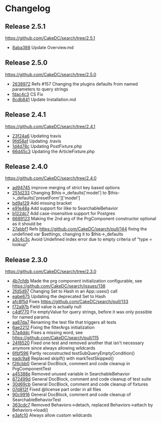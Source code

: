 # Changelog

## Release 2.5.1

https://github.com/CakeDC/search/tree/2.5.1

- [8aba388](https://github.com/cakedc/search/commit/8aba388) Update Overview.md

## Release 2.5.0

https://github.com/CakeDC/search/tree/2.5.0

- [2638972](https://github.com/cakedc/search/commit/2638972) Refs #157 Changing the plugins defaults from named parameters to query strings
- [fdac4c3](https://github.com/cakedc/search/commit/fdac4c3) CS Fix
- [8cdb841](https://github.com/cakedc/search/commit/8cdb841) Update Installation.md

## Release 2.4.1

https://github.com/CakeDC/search/tree/2.4.1

- [23f24a6](https://github.com/cakedc/search/commit/23f24a6) Updating travis
- [9fd58af](https://github.com/cakedc/search/commit/9fd58af) Updating .travis
- [1d4d78c](https://github.com/cakedc/search/commit/1d4d78c) Updating PostFixture.php
- [66d45c3](https://github.com/cakedc/search/commit/66d45c3) Updating the ArticleFixture.php

## Release 2.4.0

https://github.com/CakeDC/search/tree/2.4.0

- [ad94745](https://github.com/cakedc/search/commit/ad94745) improve merging of strict key based options
- [251d233](https://github.com/cakedc/search/commit/251d233) Changing $this->\_defaults['model'] to $this->\_defaults['presetForm']['model']
- [bd9a129](https://github.com/cakedc/search/commit/bd9a129) Add missing bracket
- [e91e48a](https://github.com/cakedc/search/commit/e91e48a) Add support for ilike to SearchableBehavior
- [b122dc7](https://github.com/cakedc/search/commit/b122dc7) Add case-insensitive support for Postgres
- [6689123](https://github.com/cakedc/search/commit/6689123) Making the 2nd arg of the PrgComponent constructor optional as it should be
- [27abbf1](https://github.com/cakedc/search/commit/27abbf1) Refs https://github.com/CakeDC/search/pull/144 fixing the undefined var $settings, changing it to $this->\_defaults
- [a3c4c3c](https://github.com/cakedc/search/commit/a3c4c3c) Avoid Undefined index error due to empty criteria of "type = lookup"

## Release 2.3.0

https://github.com/CakeDC/search/tree/2.3.0

- [4b7cfdb](https://github.com/CakeDC/search/commit/4b7cfdb) Made the prg component initialization configurable, see https://github.com/CakeDC/search/issues/138
- [2fd5d97](https://github.com/CakeDC/search/commit/2fd5d97) Changing Set to Hash in an App::uses() call
- [eabe675](https://github.com/CakeDC/search/commit/eabe675) Updating the deprecated Set to Hash
- [afc8f5d](https://github.com/CakeDC/search/commit/afc8f5d) Fixes https://github.com/CakeDC/search/pull/133
- [f72a97b](https://github.com/CakeDC/search/commit/f72a97b) Field value is actually null
- [c4df770](https://github.com/CakeDC/search/commit/c4df770) Fix emptyValue for query strings, before it was only possible for named params.
- [aa87da7](https://github.com/CakeDC/search/commit/aa87da7) Renaming the test file that triggers all tests
- [6ae2212](https://github.com/CakeDC/search/commit/6ae2212) Fixing the filterArgs initialization
- [57a4ddc](https://github.com/CakeDC/search/commit/57a4ddc) Fixes a missing word, see https://github.com/CakeDC/search/pull/115
- [24f8520](https://github.com/CakeDC/search/commit/24f8520) Fixed one test and removed another that isn't necessary anymore since always allowing wildcards
- [6fbf596](https://github.com/CakeDC/search/commit/6fbf596) Partly reconstructed testSubQueryEmptyCondition()
- [eadc9a8](https://github.com/CakeDC/search/commit/eadc9a8) Replaced skipIf() with markTestSkipped()
- [f26cbb0](https://github.com/CakeDC/search/commit/f26cbb0) General DocBlock, comment and code cleanup in PrgComponentTest
- [a45388e](https://github.com/CakeDC/search/commit/a45388e) Removed unused variable in SearchableBehavior
- [872499d](https://github.com/CakeDC/search/commit/872499d) General DocBlock, comment and code cleanup of test suite
- [30d69cb](https://github.com/CakeDC/search/commit/30d69cb) General DocBlock, comment and code cleanup of fixtures
- [07d812f](https://github.com/CakeDC/search/commit/07d812f) Fixed @license part order in all files
- [90c9916](https://github.com/CakeDC/search/commit/90c9916) General DocBlock, comment and code cleanup of SearchableBehaviorTest
- [363cdc7](https://github.com/CakeDC/search/commit/363cdc7) Removed Behaviors->detach, replaced Behaviors->attach by Behaviors->load()
- [e3afc10](https://github.com/CakeDC/search/commit/e3afc10) Always allow custom wildcards
